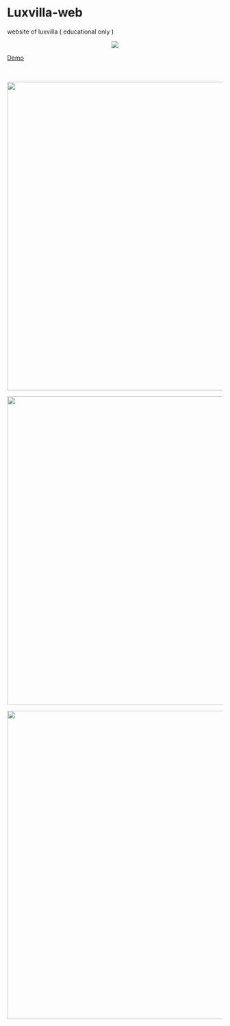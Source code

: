 # Luxvilla-web
website of luxvilla ( educational only )
<p align="center">
  <img src="http://brunoferreira.esy.es/logo.jpg"/>
</p>

<a href="http://brunoferreira.esy.es/">Demo</a>
<br><br><br>
<p align="center">
  <img src="http://brunomassa.esy.es/inicioweb.jpeg" width="720"/>
</p>
<p align="center">
<img src="http://brunomassa.esy.es/infoweb.jpeg" width="720"/>
</p>
<p align="center">
<img src="http://brunomassa.esy.es/aboutweb.jpeg" width="720"/>
</p>
